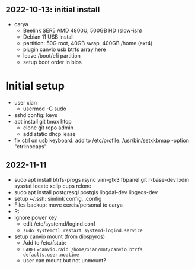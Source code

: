 ## 2022-10-13: initial install
* carya
    - Beelink SER5 AMD 4800U, 500GB HD (slow-ish)
    - Debian 11 USB install
    - partition: 50G root,  40GB swap, 400GB /home (ext4)
    - plugin canvio usb btrfs array here
    - leave /boot/efi partition
    - setup boot order in bios
# Initial setup
* user xian
    - usermod -G sudo 
* sshd config: keys
* apt install git tmux htop
    - clone git repo admin
    - add static dhcp lease
* fix ctrl on usb keyboard: add to /etc/profile:
    /usr/bin/setxkbmap -option "ctrl:nocaps"


## 2022-11-11
* sudo apt install btrfs-progs rsync vim-gtk3 fbpanel git r-base-dev lxdm sysstat locate xclip cups rclone
* sudo apt install postgresql postgis libgdal-dev libgeos-dev 
* setup ~/.ssh: simlink config, .config
* Files backup: move cercis/personal to carya
* R: 
* Ignore power key
    - edit /etc/systemd/logind.conf
    - `sudo systemctl restart systemd-logind.service`
* setup canvio mount (from diospyros)
    - Add to /etc/fstab:
    - `LABEL=canvio.raid /home/xian/mnt/canvio btrfs defaults,user,noatime`
    - user can mount but not unmount?
